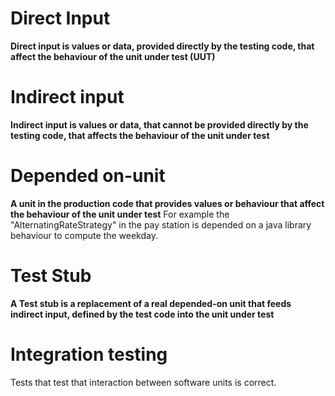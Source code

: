 # Direct Input
**Direct input is values or data, provided directly by the testing code, that affect the behaviour of the unit under test (UUT)**

# Indirect input
**Indirect input is values or data, that cannot be provided directly by the testing code, that affects the behaviour of the unit under test**

# Depended on-unit
**A unit in the production code that provides values or behaviour that affect the behaviour of the unit under test**
For example the "AlternatingRateStrategy" in the pay station is depended on a java library behaviour to compute the weekday.


# Test Stub
**A Test stub is a replacement of a real depended-on unit that feeds indirect input, defined by the test code into the unit under test**



# Integration testing
Tests that test that interaction between software units is correct.